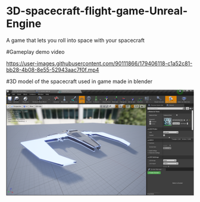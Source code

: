 # 3D-spacecraft-flight-game-Unreal-Engine
A game that lets you roll into space with your spacecraft

#Gameplay demo video

https://user-images.githubusercontent.com/90111866/179406118-c1a52c81-bb28-4b08-8e55-52943aac7f0f.mp4





#3D model of the spacecraft used in game made in blender



![](spacecraft.png)
